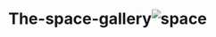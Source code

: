 # The-space-gallery![space](https://user-images.githubusercontent.com/76091056/175892638-a7bea199-0f79-4d73-b6bd-427a2926078d.PNG)
